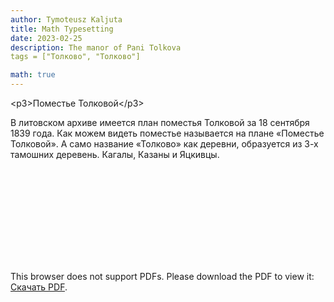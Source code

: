 ```yaml
---
author: Tymoteusz Kaljuta
title: Math Typesetting
date: 2023-02-25
description: The manor of Pani Tolkova
tags = ["Толково", "Толково"]

math: true
---
```


  <р3>Поместье Толковой</р3>
  <p>В литовском архиве имеется план поместья Толковой за 18 сентября 1839 года.
Как можем видеть поместье называется на плане «Поместье Толковой». А само название «Толково» как деревни, образуется из 3-х тамошних деревень. Кагалы, Казаны и Яцкивцы.</p>
<object data="https://drive.google.com/file/d/1_YmG5LQ1zEs-84lmxn25iqO14XsLmunG/view?usp=sharing" type="application/pdf" width="700px" height="700px">
    <embed src="https://drive.google.com/file/d/1_YmG5LQ1zEs-84lmxn25iqO14XsLmunG/view?usp=sharing">
        <p>This browser does not support PDFs. Please download the PDF to view it: <a href="https://drive.google.com/file/d/1_YmG5LQ1zEs-84lmxn25iqO14XsLmunG/view?usp=sharing">Скачать PDF</a>.</p>
    </embed>
</object>
